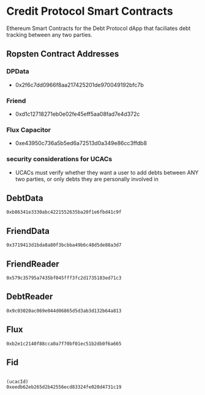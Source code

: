 # Credit Protocol Smart Contracts

Ethereum Smart Contracts for the Debt Protocol dApp that faciliates debt tracking between any two parties.

## Ropsten Contract Addresses
### DPData
* 0x2f6c7dd0966f8aa217425201de970049192bfc7b

### Friend
* 0xd1c12718271eb0e02fe45eff5aa08fad7e4d372c

### Flux Capacitor
* 0xe43950c736a5b5ed6a72513d0a349e86cc3ffdb8


### security considerations for UCACs
* UCACs must verify whether they want a user to add debts between ANY two parties, or only debts they are personally involved in


## DebtData
```
0xb86341e3330abc4221552635ba20f1e6fbd41c9f
```
## FriendData
```
0x3719413d1bda8a80f3bcbba49b6c48d5de88a3d7
```
## FriendReader
```
0x579c35795a7435bf045fff3fc2d1735183ed71c3
```
## DebtReader
```
0x9c03020ac069e044d06865d5d3ab3d132b64a813
```
## Flux
```
0xb2e1c2140f88cca0a7f70bf01ec51b2db0f6a665
```
## Fid
```

(ucacId)
0xeedb62eb265d2b42556ecd83324fe020d4731c19 
```
